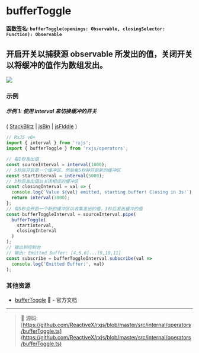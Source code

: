 # bufferToggle

#### 函数签名: `bufferToggle(openings: Observable, closingSelector: Function): Observable`

## 开启开关以捕获源 observable 所发出的值，关闭开关以将缓冲的值作为数组发出。

<div class="ua-ad"><a href="https://ultimatecourses.com/courses/rxjs"><img src="https://ultimatecourses.com/assets/img/banners/rxjs-banner-desktop.svg"></a></div>

### 示例

##### 示例 1: 使用 interval 来切换缓冲的开关

( [StackBlitz](https://stackblitz.com/edit/typescript-xu3sq8?file=index.ts&devtoolsheight=100) | [jsBin](http://jsbin.com/relavezugo/edit?js,console) |
[jsFiddle](https://jsfiddle.net/btroncone/6ad3w3wf/) )

```js
// RxJS v6+
import { interval } from 'rxjs';
import { bufferToggle } from 'rxjs/operators';

// 每1秒发出值
const sourceInterval = interval(1000);
// 5秒后开启第一个缓冲区，然后每5秒钟开启新的缓冲区
const startInterval = interval(5000);
// 3秒后发出值以关闭相应的缓冲区
const closingInterval = val => {
  console.log(`Value ${val} emitted, starting buffer! Closing in 3s!`);
  return interval(3000);
};
// 每5秒会开启一个新的缓冲区以收集发出的值，3秒后发出缓冲的值
const bufferToggleInterval = sourceInterval.pipe(
  bufferToggle(
    startInterval,
    closingInterval
  )
);
// 输出到控制台
// 输出: Emitted Buffer: [4,5,6]...[9,10,11]
const subscribe = bufferToggleInterval.subscribe(val =>
  console.log('Emitted Buffer:', val)
);
```

### 其他资源

* [bufferToggle](https://cn.rx.js.org/class/es6/Observable.js~Observable.html#instance-method-bufferToggle) :newspaper: - 官方文档

---
> :file_folder: 源码:  [https://github.com/ReactiveX/rxjs/blob/master/src/internal/operators/bufferToggle.ts](https://github.com/ReactiveX/rxjs/blob/master/src/internal/operators/bufferToggle.ts)
